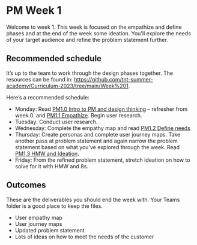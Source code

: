 # PM Week 1

Welcome to week 1. This week is focused on the empathize and define phases and at the end of the week some ideation. You'll explore the needs of your target audience and refine the problem statement further.

## Recommended schedule
It’s up to the team to work through the design phases together. The resources can be found in: https://github.com/tnt-summer-academy/Curriculum-2023/tree/main/Week%201. 

Here’s a recommended schedule:

*  Monday: Read [PM1.0 Intro to PM and design thinking](Week%201/[PM1.0]%20Intro%20to%20PM%20and%20design%20thinking.md) – refresher from week 0. and [PM1.1 Empathize](Week%201/[PM1.1]%20Empathize%20with%20users.md). Begin user research.
* Tuesday: Conduct user research.
* Wednesday: Complete the empathy map and read [PM1.2 Define needs](Week%201/[PM1.2]%20Define%20needs.md) 
* Thursday: Create personas and complete user journey maps. Take another pass at problem statement and again narrow the problem statement based on what you’ve explored through the week. Read [PM1.3 HMW and Ideation](Week%201/[PM1.3]%20HMW%20and%20ideation.md). 
* Friday: From the refined problem statement, stretch ideation on how to solve for it with HMW and 8s.

## Outcomes

These are the deliverables you should end the week with. Your Teams folder is a good place to keep the files.
* User empathy map
* User journey maps
* Updated problem statement
* Lots of ideas on how to meet the needs of the customer
